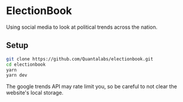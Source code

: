 # ElectionBook

Using social media to look at political trends across the nation.

## Setup

```sh
git clone https://github.com/Quantalabs/electionbook.git
cd electionbook
yarn
yarn dev
```

The google trends API may rate limit you, so be careful to not clear the website's local storage.
